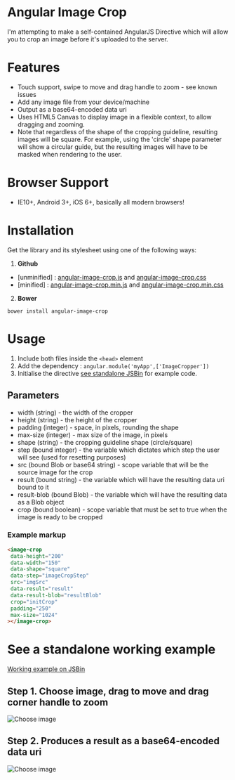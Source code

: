 Angular Image Crop
==================

I'm attempting to make a self-contained AngularJS Directive which will allow you to crop an image before it's uploaded to the server.

# Features

* Touch support, swipe to move and drag handle to zoom  - see known issues
* Add any image file from your device/machine
* Output as a base64-encoded data uri
* Uses HTML5 Canvas to display image in a flexible context, to allow dragging and zooming.
* Note that regardless of the shape of the cropping guideline, resulting images will be square. For example, using the 'circle' shape parameter will show a circular guide, but the resulting images will have to be masked when rendering to the user.

# Browser Support
* IE10+, Android 3+, iOS 6+, basically all modern browsers!


# Installation
Get the library and its stylesheet using one of the following ways:

1. **Github**
 - [unminified] : [angular-image-crop.js](https://raw.githubusercontent.com/AshBardhan/angular-image-crop/master/dist/angular-image-crop.js) and [angular-image-crop.css](https://raw.githubusercontent.com/AshBardhan/angular-image-crop/master/dist/angular-image-crop.css)
 - [minified] : [angular-image-crop.min.js](https://raw.githubusercontent.com/AshBardhan/angular-image-crop/master/dist/angular-image-crop.min.js) and [angular-image-crop.min.css](https://raw.githubusercontent.com/AshBardhan/angular-image-crop/master/dist/angular-image-crop.min.css)

2. **Bower**

 ```
 bower install angular-image-crop
 ```

# Usage

1. Include both files inside the `<head>` element
2. Add the dependency : `angular.module('myApp',['ImageCropper'])`
3. Initialise the directive [see standalone JSBin](http://jsbin.com/fovovu/1/edit?javascript,output) for example code.

## Parameters

* width (string) - the width of the cropper
* height (string) - the height of the cropper
* padding (integer) - space, in pixels, rounding the shape
* max-size (integer) - max size of the image, in pixels
* shape (string) - the cropping guideline shape (circle/square)
* step (bound integer) - the variable which dictates which step the user will see (used for resetting purposes)
* src (bound Blob or base64 string) - scope variable that will be the source image for the crop
* result (bound string) - the variable which will have the resulting data uri bound to it
* result-blob (bound Blob) - the variable which will have the resulting data as a Blob object
* crop (bound boolean) - scope variable that must be set to true when the image is ready to be cropped

### Example markup
```html
<image-crop
 data-height="200"
 data-width="150"
 data-shape="square"
 data-step="imageCropStep"
 src="imgSrc"
 data-result="result"
 data-result-blob="resultBlob"
 crop="initCrop"
 padding="250"
 max-size="1024"
></image-crop>
```

# See a standalone working example
[Working example on JSBin](http://jsbin.com/fovovu/1/edit?javascript,output)

## Step 1. Choose image, drag to move and drag corner handle to zoom

![Choose image](https://s3-eu-west-1.amazonaws.com/andyshora/crop-step-1.png)

## Step 2. Produces a result as a base64-encoded data uri

![Choose image](https://s3-eu-west-1.amazonaws.com/andyshora/crop-step-2.png)
